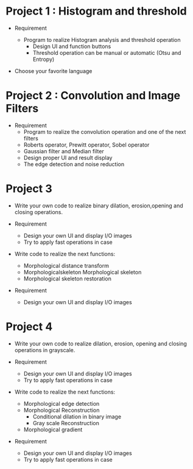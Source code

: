 # Project 1 : Histogram and threshold
* Requirement
  * Program to realize Histogram analysis and threshold operation
	* Design UI and function buttons
	* Threshold operation can be manual or automatic (Otsu and Entropy)

* Choose your favorite language

# Project 2 : Convolution and Image Filters
* Requirement
	* Program to realize the convolution operation and one of the next filters
    * Roberts operator, Prewitt operator, Sobel operator
    * Gaussian filter and Median filter
	* Design proper UI and result display
	* The edge detection and noise reduction

# Project 3
* Write your own code to realize binary dilation,
erosion,opening and closing operations.
* Requirement
  * Design your own UI and display I/O images
  * Try to apply fast operations in case

* Write code to realize the next functions:
  * Morphological distance transform
  * Morphologicalskeleton Morphological skeleton
  * Morphological skeleton restoration
* Requirement
  * Design your own UI and display I/O images


# Project 4
* Write your own code to realize dilation, erosion, opening and closing operations in grayscale. 
* Requirement
  * Design your own UI and display I/O images
  * Try to apply fast operations in case

* Write code to realize the next functions:
  * Morphological edge detection
  * Morphological Reconstruction
    * Conditional dilation in binary image
    * Gray scale Reconstruction
  * Morphological gradient

* Requirement
  * Design your own UI and display I/O images
  * Try to apply fast operations in case

